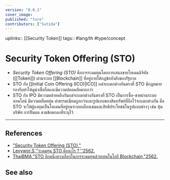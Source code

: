 ```yaml
---
version: "0.0.1"
cover_image:
published: "ture"
contributors: ["Sutida"]
---
```

uplinks:: [[Security Token]]
tags:: #lang/th #type/concept

# Security Token Offering (STO)
- *Security Token Offering (STO)* คือการระดมทุนโดยการเสนอขายโทเคนดิจิทัล ([[Token]]) ผ่านระบบ [[Blockchain]] ที่อยู่ภายใต้กฎข้อบังคับของรัฐบาล 
- STO กับ [[Initial Coin Offering (ICO)|ICO]] เเต่จะเเตกต่างกันตรงที่ STO มีกฎหมายรองรับทำให้ดูน่าเชื่อถือเเละมีความปลอดภัยมากกว่า 
- STO กับ IPO มีความคล้ายคลึงกันเเต่จะเเตกต่างกันตรงที่ STO เป็นการซื้อ-ขายผ่านระบบออนไลน์ มีความหยืดหยุ่น ค่าธรรมเนียมถูกกว่าเเละรูปแบบของสินทรัพย์ที่ถือไว้จะเเตกต่างกัน คือ STO จะให้ผู้ลงทุนเป็นโทเคนที่อยู่บนระบบบล็อกเชนและสิทธิประโยชน์ในรูปแบบต่างๆ เช่น หุ้นบริษัท การปันผล ตามข้อตกลงที่ระบุไว้ 
 
---
## References
- ["Security Token Offering (STO),"](https://www.moneyland.ch/en/security-token-offering-definition)
- [Levywor.S,''ระดมทุน STO คืออะไร ?,''2562.](https://medium.com/pooldax/%E0%B8%A3%E0%B8%B0%E0%B8%94%E0%B8%A1%E0%B8%97%E0%B8%B8%E0%B8%99-sto-%E0%B8%84%E0%B8%B7%E0%B8%AD%E0%B8%AD%E0%B8%B0%E0%B9%84%E0%B8%A3-d8550f86e42)
- [ThaiBMA,"STO อีกหนึ่งทางเลือกในการระดมทุนด้วยเทคโนโลยี Blockchain,"2562.](https://www.thaibma.or.th/EN/Investors/Individual/Blog/2019/03052019.aspx)
## See also


